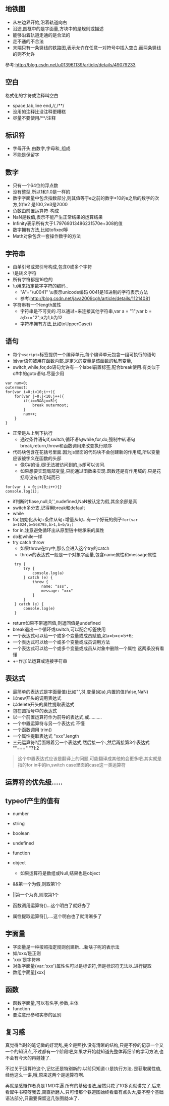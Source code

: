 ## 地铁图
- 从左边界开始,沿着轨道向右
- 沿途,圆框中的是字面量,方块中的是规则或描述
- 能够沿着轨道走通的是合法的
- 走不通的不合法
- 末端只有一条竖线的铁路图,表示允许在任意一对符号中插入空白.而两条竖线的则不允许

参考:http://blog.csdn.net/u013961139/article/details/49079233

## 空白
格式化的字符或注释叫空白
- space,tab,line end,//,/**/
- 没用的注释比没注释更糟糕
- 尽量不要使用/**/注释
    
## 标识符
- 字母开头,由数字,字母和_组成
- 不能是保留字
    
## 数字
- 只有一个64位的浮点数
- 没有整型,所以1和1.0是一样的
- 数字字面量中包含指数部分,则其值等于e之前的数字*10的e之后的数字的次方,如1e2 是100,2e3是2000
- 负数由前置运算符-构成 
- NaN是数值,表示不能产生正常结果的运算结果
- Infinity表示所有大于1.79769313486231570e+308的值
- 数字拥有方法,比如tofixed等
- Math对象包含一套操作数字的方法

## 字符串
- 由单引号或双引号构成,包含0或多个字符
- \是转义字符
- 所有字符都是16位的
- \u用来指定数字字符的编码..
  - "A"="\u0041" \u表示unicode编码 0041是16进制的字符表示方法
  - 参考:http://blog.csdn.net/java2009cgh/article/details/11214081
- 字符串有一个length属性
  - 字符串是不可变的.可以通过+来连接其他字符串,var a = "1";var b = a;b+="2";a为1,b为12
  - 字符串拥有方法,比如toUpperCase()

## 语句
- 每个`<script>`标签提供一个编译单元,每个编译单元包含一组可执行的语句
- 当var语句被用在函数内部,是定义的变量是该函数的私有变量,
- switch,while,for,do语句允许有一个label前置标签,配合break使用.有类似于c#中的goto语句.尽量少用
```
var num=0;
outermost:
for(var i=0;i<10;i++){
    for(var j=0;j<10;j++){
        if(i==5&&j==5){
            break outermost;
        }
        num++;
    }
}   
```
- 正常是从上到下执行
  - 通过条件语句if,switch,循环语句while,for,do,强制中转语句break,return,throw和函数调用来改变执行顺序
- 代码块包含在花括号里面.因为js里面的代码块不会创建新的作用域,所以变量应该被字义在函数的头部
  - 像C#的话,i是无法被访问到的,js却可以访问.
  - 如果想要实现局部变量,只能通过函数来实现.函数还是有作用域的.只是花括号没有作用域而已
```
for(var i = 0;i<10;i++){}
console.log(i);   
```
- if判断时flase,null,0,'',nudefined,NaN被认定为假,其余余部是真
- switch多分支,记得用break和default
- while
- for,初始化从句+条件从句+增量从句...有一个好玩的例子`for(var a=1024,b=568795,b>1,b=b/a;)`
- for in,注意避免循环出从原型链中继承来的属性
- do和while一样
- try catch throw
  - 如果throw在try中,那么会进入这个try的catch
  - throw的表达式一般是一个对象字面量,包含name属性和message属性
```
    try {
        try {
            console.log(a)
        } catch (e) {
            throw {
                name: "sss",
                message: "xxx"
            }
        }
    } catch (e) {
        console.log(e)
    }
```
- return如果不带返回值,则返回值是undefined
- break退出一个循环或switch,可以配合标签使用
- 一个表达式可以给一个或多个变量或成员赋值,如a=b=c=5+6;
- 一个表达式可以给一个或多个变量或成员调用方法
- 一个表达式可以给一个或多个变量或成员从对象中删除一个属性 这两条没有看懂
- +=作加法运算或连接字符串

## 表达式
- 最简单的表达式是字面量值(比如"",3),变量(如a),内置的值(false,NaN)
- 以new开头的调用表达式
- 以delete开头的属性提取表达式
- 包在圆括号中的表达式
- 以一个前置运算符作为前导的表达式,或..........
- 一个中置运算符与另一个表达式  不懂
- 一个函数调用   trim()
- 一个属性提取表达式   "xxx".length
- 三元运算符?后面跟着另一个表达式,然后接一个:,然后再接第3个表达式  ""===" "?1:2

> 这个中置表达式应该是翻译上的问题,可能翻译成其他的会更多吧.其实就是指的for in中的in,switch case里面的case这一类运算符
## 运算符的优先级.....

## typeof产生的值有
- number
- string
- boolean
- undefined
- function
- object
  - 如果运算符是数组或Null,结果也是object

- &&第一个为假,则取第1个
- ||第一个为真,则取第1个

- 函数调用运算符()...这个明白了就好办了
- 属性提取运算符[],....这个明白也了就清晰多了

## 字面量
  - 字面量是一种按照指定规则创建新....新啥子呢的表示法
  - 如/xxx/是正则
  - 'xxx'是字符串
  - 对象字面量{var:'xxx'}属性名可以是标识符,但是标识符无法以.进行提取
  - 数组字面量[xxx]

## 函数
  - 函数字面量,可以有名字,参数,主体
  - function
  - 要注意形参和实参的区别

## 复习感
真觉得当时的笔记做的好混乱,完全是照抄.没有清晰的结构,只是不停的记录一个又一个的知识点,不过都有一个阶段吧,如果才开始就知道先整体再细节的学习方法,也不会有今天的冉娃娃了.

不过关于运算符这个,记忆还是特别新的.以前只知道`()`是执行方法`.`是获取属性值,经他这么一讲,哦,原来这两个是运算符啊.

再就是感慨作者真是TMD牛逼.所有的基础语法,居然只花了10多页就讲完了,后来看犀牛书哎呀我去,简直折磨人.只可惜那个铁道图始终看着有点头大,要不整个基础语法部分,只需要保留这几张图就ok了.